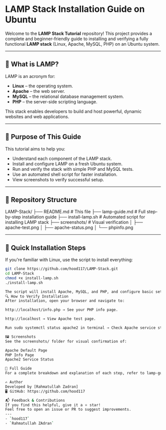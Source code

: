# LAMP Stack Installation Guide on Ubuntu

Welcome to the **LAMP Stack Tutorial** repository! This project provides a complete and beginner-friendly guide to installing and verifying a fully functional **LAMP stack** (Linux, Apache, MySQL, PHP) on an Ubuntu system.

---

## 📌 What is LAMP?

LAMP is an acronym for:
- **Linux** – the operating system.
- **Apache** – the web server.
- **MySQL** – the relational database management system.
- **PHP** – the server-side scripting language.

This stack enables developers to build and host powerful, dynamic websites and web applications.

---

## 🎯 Purpose of This Guide

This tutorial aims to help you:
- Understand each component of the LAMP stack.
- Install and configure LAMP on a fresh Ubuntu system.
- Run and verify the stack with simple PHP and MySQL tests.
- Use an automated shell script for faster installation.
- View screenshots to verify successful setup.

---

## 🧰 Repository Structure

LAMP-Stack/
├── README.md # This file
├── lamp-guide.md # Full step-by-step installation guide
├── install-lamp.sh # Automated script for installing LAMP stack
├── screenshots/ # Visual verification
│ ├── apache-test.png
│ ├── apache-status.png
│ └── phpinfo.png


---

## 🚀 Quick Installation Steps

If you're familiar with Linux, use the script to install everything:

```bash
git clone https://github.com/hood117/LAMP-Stack.git
cd LAMP-Stack
chmod +x install-lamp.sh
./install-lamp.sh

The script will install Apache, MySQL, and PHP, and configure basic settings for you.
🔍 How to Verify Installation
After installation, open your browser and navigate to:

http://localhost/info.php → See your PHP info page.

http://localhost → View Apache test page.

Run sudo systemctl status apache2 in terminal → Check Apache service status.

🖼️ Screenshots
See the screenshots/ folder for visual confirmation of:

Apache Default Page
PHP Info Page
Apache2 Service Status

📖 Full Guide
For a complete breakdown and explanation of each step, refer to lamp-guide.md

✍️ Author
Developed by [Rahmatullah Zadran]
🖥️ GitHub: https://github.com/hood117

📬 Feedback & Contributions
If you find this helpful, give it a ⭐ star!
Feel free to open an issue or PR to suggest improvements.
---
- `hood117`
- `Rahmatullah ZAdran`

